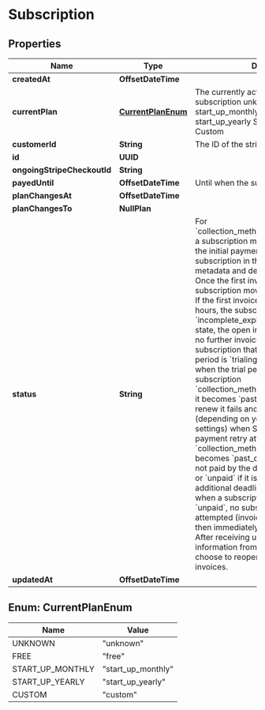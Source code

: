 

# Subscription


## Properties

Name | Type | Description | Notes
------------ | ------------- | ------------- | -------------
**createdAt** | **OffsetDateTime** |  |  [readonly]
**currentPlan** | [**CurrentPlanEnum**](#CurrentPlanEnum) | The currently active plan of the subscription unknown Unknown free Free start_up_monthly StartUpMonthly start_up_yearly StartUpYearly custom Custom |  [readonly]
**customerId** | **String** | The ID of the stripe customer |  [readonly]
**id** | **UUID** |  | 
**ongoingStripeCheckoutId** | **String** |  |  [optional]
**payedUntil** | **OffsetDateTime** | Until when the subscription is payed |  [readonly]
**planChangesAt** | **OffsetDateTime** |  |  [optional]
**planChangesTo** | **NullPlan** |  | 
**status** | **String** | For &#x60;collection_method&#x3D;charge_automatically&#x60; a subscription moves into &#x60;incomplete&#x60; if the initial payment attempt fails. A subscription in this state can only have metadata and default_source updated. Once the first invoice is paid, the subscription moves into an &#x60;active&#x60; state. If the first invoice is not paid within 23 hours, the subscription transitions to &#x60;incomplete_expired&#x60;. This is a terminal state, the open invoice will be voided and no further invoices will be generated.  A subscription that is currently in a trial period is &#x60;trialing&#x60; and moves to &#x60;active&#x60; when the trial period is over.  If subscription &#x60;collection_method&#x3D;charge_automatically&#x60; it becomes &#x60;past_due&#x60; when payment to renew it fails and &#x60;canceled&#x60; or &#x60;unpaid&#x60; (depending on your subscriptions settings) when Stripe has exhausted all payment retry attempts.  If subscription &#x60;collection_method&#x3D;send_invoice&#x60; it becomes &#x60;past_due&#x60; when its invoice is not paid by the due date, and &#x60;canceled&#x60; or &#x60;unpaid&#x60; if it is still not paid by an additional deadline after that. Note that when a subscription has a status of &#x60;unpaid&#x60;, no subsequent invoices will be attempted (invoices will be created, but then immediately automatically closed). After receiving updated payment information from a customer, you may choose to reopen and pay their closed invoices. | 
**updatedAt** | **OffsetDateTime** |  |  [readonly]



## Enum: CurrentPlanEnum

Name | Value
---- | -----
UNKNOWN | &quot;unknown&quot;
FREE | &quot;free&quot;
START_UP_MONTHLY | &quot;start_up_monthly&quot;
START_UP_YEARLY | &quot;start_up_yearly&quot;
CUSTOM | &quot;custom&quot;



